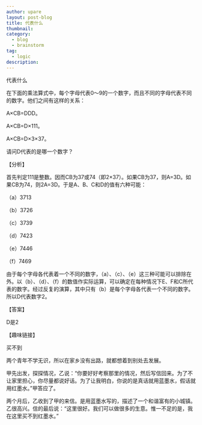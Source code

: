 ```yaml
---
author: upare
layout: post-blog
title: 代表什么
thumbnail:
category:
  - blog
  - brainstorm
tag:
  - logic
description: 
---
```

代表什么

在下面的乘法算式中，每个字母代表0～9的一个数字，而且不同的字母代表不同的数字。他们之间有这样的关系：

A×CB=DDD。

A×CB=D×111。

A×CB=D×3×37。

请问D代表的是哪一个数字？

【分析】

首先判定111是整数。因而CB为37或74（即2×37）。如果CB为37，则A=3D。如果CB为74，则2A=3D。于是A、B、C和D的值有六种可能：

（a）3713

（b）3726

（c）3739

（d）7423

（e）7446

（f）7469

由于每个字母各代表着一个不同的数字，（a）、（c）、（e）这三种可能可以排除在外。以（b）、（d）、（f）的数值作实际运算，可以确定在每种情况下E、F和C所代表的数字。经过反复的演算，其中只有（b）是每个字母各代表一个不同的数字。所以D代表数字2。

【答案】

D是2

【趣味链接】

买不到

两个青年不学无识，所以在家乡没有出路，就都想着到别处去发展。

甲先出发，探探情况，乙说：“你要好好考察那里的情况，然后写信回来。为了不让家里担心，你尽量都说好话。为了让我明白，你说的是真话就用蓝墨水，假话就用红墨水。”甲答应了。

两个月后，乙收到了甲的来信。是用蓝墨水写的，描述了一个和谐富有的小城镇。乙很高兴。信的最后说：“这里很好。我们可以做很多的生意。惟一不足的是，我在这里买不到红墨水。”